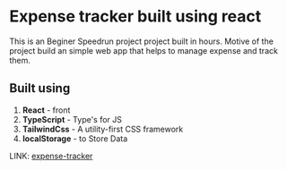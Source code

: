 # Expense tracker built using react 
This is an Beginer Speedrun project project built in hours. Motive of the project build an simple web app that helps to manage expense and track them.

## Built using
1. **React** - front 
2. **TypeScript** - Type's for JS
3. **TailwindCss** - A utility-first CSS framework
4. **localStorage** - to Store Data



LINK: [expense-tracker](http://github.com/Gowtz)
